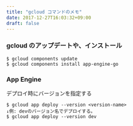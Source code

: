 ```yaml
---
title: "gcloud コマンドのメモ"
date: 2017-12-27T16:03:32+09:00
draft: false
---
```


### gcloud のアップデートや、インストール
    $ gcloud components update
    $ gcloud components install app-engine-go

### App Engine 
デプロイ時にバージョンを指定する

    $ gcloud app deploy --version <version-name>
    ↓例: devのバージョン名でデプロイする。
    $ gcloud app deploy --version dev

